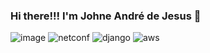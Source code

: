 ### Hi there!!! I'm Johne André de Jesus 👋

<!--
**johneandredejesus/johneandredejesus** is a ✨ _special_ ✨ repository because its `README.md` (this file) appears on your GitHub profile.

Here are some ideas to get you started:

- 🔭 I’m currently working on ...
- 🌱 I’m currently learning ...
- 👯 I’m looking to collaborate on ...
- 🤔 I’m looking for help with ...
- 💬 Ask me about ...
- 📫 How to reach me: ...
- 😄 Pronouns: ...
- ⚡ Fun fact: ...
-->

![image](https://camo.githubusercontent.com/edbf0a154fb266da96cd1b5379eec350cff7ef072ba42ee003c713c321cb0ba8/68747470733a2f2f7777772e707974686f6e2e6f72672f7374617469632f696d672f707974686f6e2d6c6f676f2e706e67)
![netconf](https://user-images.githubusercontent.com/53568510/122811096-725c7c80-d2a6-11eb-9dbd-92322078520e.png)
![django](https://user-images.githubusercontent.com/53568510/122808007-a7ff6680-d2a2-11eb-9188-338fad480433.png)
![aws](https://user-images.githubusercontent.com/53568510/122808188-ebf26b80-d2a2-11eb-8951-9b4608711d80.png)

